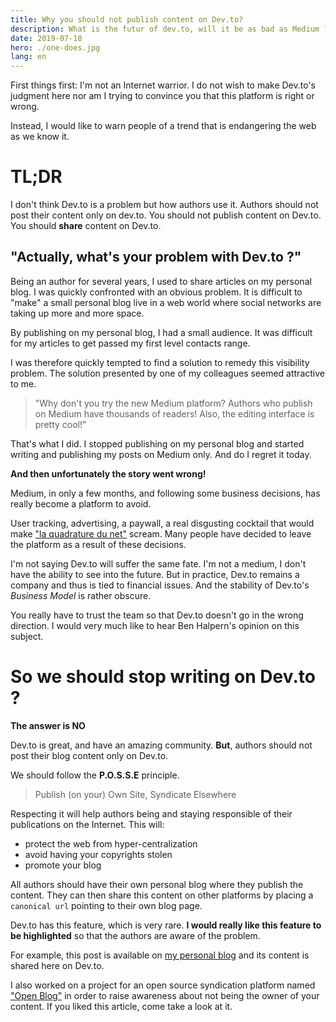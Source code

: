 ```yaml
---
title: Why you should not publish content on Dev.to?
description: What is the futur of dev.to, will it be as bad as Medium ? Will it steal your content under a paywall? Should you only publish your content on a third party site.
date: 2019-07-18
hero: ./one-does.jpg
lang: en
---
```


First things first: I'm not an Internet warrior. I do not wish to make Dev.to's judgment here nor am I trying to convince you that this platform is right or wrong.

Instead, I would like to warn people of a trend that is endangering the web as we know it.

# TL;DR

I don't think Dev.to is a problem but how authors use it. Authors should not post their content only on dev.to. You should not publish content on Dev.to. You should **share** content on Dev.to.

## "Actually, what's your problem with Dev.to ?"


Being an author for several years, I used to share articles on my personal blog. I was quickly confronted with an obvious problem. It is difficult to "make" a small personal blog live in a web world where social networks are taking up more and more space.

By publishing on my personal blog, I had a small audience. It was difficult for my articles to get passed my first level contacts range.

I was therefore quickly tempted to find a solution to remedy this visibility problem. The solution presented by one of my colleagues seemed attractive to me.

> "Why don't you try the new Medium platform? Authors who publish on Medium have thousands of readers! Also, the editing interface is pretty cool!"


That's what I did. I stopped publishing on my personal blog and started writing and publishing my posts on Medium only. And do I regret it today.

**And then unfortunately the story went wrong!**

Medium, in only a few months, and following some business decisions, has really become a platform to avoid.

User tracking, advertising, a paywall, a real disgusting cocktail that would make ["la quadrature du net"](https://www.laquadrature.net/en/) scream. Many people have decided to leave the platform as a result of these decisions.

I'm not saying Dev.to will suffer the same fate. I'm not a medium, I don't have the ability to see into the future. But in practice, Dev.to remains a company and thus is tied to financial issues. And the stability of Dev.to's _Business Model_ is rather obscure.

You really have to trust the team so that Dev.to doesn't go in the wrong direction. I would very much like to hear Ben Halpern's opinion on this subject.


# So we should stop writing on Dev.to ?

**The answer is NO**

Dev.to is great, and have an amazing community. **But**, authors should not post their blog content only on Dev.to.

We should follow the **P.O.S.S.E** principle.


> Publish (on your) Own Site, Syndicate Elsewhere


Respecting it will help authors being and staying responsible of their publications on the Internet. This will:

- protect the web from hyper-centralization
- avoid having your copyrights stolen
- promote your blog


All authors should have their own personal blog where they publish the content. They can then share this content on other platforms by placing a `canonical url` pointing to their own blog page.

Dev.to has this feature, which is very rare. **I would really like this feature to be highlighted** so that the authors are aware of the problem.

For example, this post is available on [my personal blog](https://slashgear.github.io/posts/stop-dev-to/) and its content is shared here on Dev.to.

I also worked on a project for an open source syndication platform named ["Open Blog"](https://open-blog.dev/) in order to raise awareness about not being the owner of your content. If you liked this article, come take a look at it.